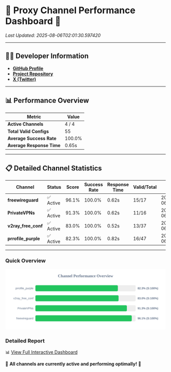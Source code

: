 # 🌟 Proxy Channel Performance Dashboard 🌟

_Last Updated: 2025-08-06T02:01:30.597420_

---

## 👩‍💻 Developer Information

- **[GitHub Profile](https://github.com/4n0nymou3)**  
- **[Project Repository](https://github.com/4n0nymou3/multi-proxy-config-fetcher)**  
- **[X (Twitter)](https://x.com/4n0nymou3)**  

---

## 📊 Performance Overview

| Metric                | Value       |
|-----------------------|-------------|
| **Active Channels**   | 4 / 4       |
| **Total Valid Configs** | 55          |
| **Average Success Rate** | 100.0%      |
| **Average Response Time** | 0.65s       |

---

## 📋 Detailed Channel Statistics

| Channel          | Status     | Score  | Success Rate | Response Time | Valid/Total | Last Success               |
|------------------|------------|--------|--------------|---------------|-------------|----------------------------|
| **freewireguard**  | ✅ Active  | 96.1%  | 100.0% | 0.62s         | 15/17       | 2025-08-06T02:01:30.595717 |
| **PrivateVPNs**  | ✅ Active  | 91.3%  | 100.0% | 0.62s         | 11/16       | 2025-08-06T02:01:29.943991 |
| **v2ray_free_conf**  | ✅ Active  | 83.0%  | 100.0% | 0.52s         | 13/37       | 2025-08-06T02:01:29.283608 |
| **prrofile_purple**  | ✅ Active  | 82.3%  | 100.0% | 0.82s         | 16/47       | 2025-08-06T02:01:28.702396 |

---

### Quick Overview
<div align="center">
  <a href="https://raw.githubusercontent.com/nullluser/NullRepo/refs/heads/main/assets/channel_stats_chart.svg">
    <img src="https://raw.githubusercontent.com/nullluser/NullRepo/refs/heads/main/assets/channel_stats_chart.svg" alt="Source Performance Statistics" width="800">
  </a>
</div>

### Detailed Report
📊 [View Full Interactive Dashboard](https://htmlpreview.github.io/?https://github.com/nullluser/NullRepo/blob/main/assets/performance_report.html)

🎉 **All channels are currently active and performing optimally!** 🎉
